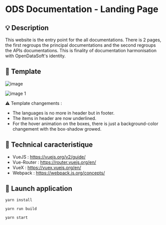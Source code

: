# ODS Documentation - Landing Page

## :bulb: Description

This website is the entry point for the all documentations. There is 2 pages, the first regroups the principal documentations and the second regroups the APIs documentations.
This is finality of documentation harmonisation with OpenDataSoft's identity.

## :green_book: Template

![image](https://user-images.githubusercontent.com/32710771/38421467-89f4f188-39a7-11e8-92e5-cca9f8a80d5b.png)

![image 1](https://user-images.githubusercontent.com/32710771/38421472-8dcd2e6a-39a7-11e8-81af-5f8c27d1727c.png)

:warning: Template changements : 

* The languages is no more in header but in footer. 
* The items in header are now underlined.
* For the hover animation on the boxes, there is just a background-color changement with the box-shadow growed.

## :wrench: Technical caracteristique

* VueJS : https://vuejs.org/v2/guide/
* Vue-Router : https://router.vuejs.org/en/
* VueX : https://vuex.vuejs.org/en/
* Webpack : https://webpack.js.org/concepts/

## :rocket: Launch application

```shell
yarn install

yarn run build

yarn start
```
